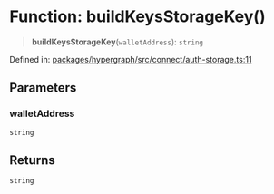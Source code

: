 # Function: buildKeysStorageKey()

> **buildKeysStorageKey**(`walletAddress`): `string`

Defined in: [packages/hypergraph/src/connect/auth-storage.ts:11](https://github.com/hashirpm/hypergraph/blob/ab4ea1cdb9430798142e0d735aac9d31c2cf0ae0/packages/hypergraph/src/connect/auth-storage.ts#L11)

## Parameters

### walletAddress

`string`

## Returns

`string`
